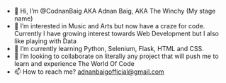 - 👋 Hi, I’m @CodnanBaig AKA Adnan Baig, AKA The Winchy (My stage name)
- 👀 I’m interested in Music and Arts but now have a craze for code. Currently I have growing interest towards Web Development but I also like playing with Data
- 🌱 I’m currently learning Python, Selenium, Flask, HTML and CSS.
- 💞️ I’m looking to collaborate on literally any project that will push me to learn and experience The World Of Code
- 📫 How to reach me? adnanbaigofficial@gmail.com

<!---
CodnanBaig/CodnanBaig is a ✨ special ✨ repository because its `README.md` (this file) appears on your GitHub profile.
You can click the Preview link to take a look at your changes.
--->
